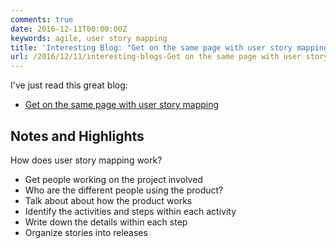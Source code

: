 ```yaml
---
comments: true
date: 2016-12-11T00:00:00Z
keywords: agile, user story mapping
title: 'Interesting Blog: "Get on the same page with user story mapping"'
url: /2016/12/11/interesting-blogs-Get on the same page with user story mapping/
---
```


I've just read this great blog:

- [Get on the same page with user story mapping](https://yellowpencil.com/blog/get-on-the-same-page-with-user-story-mapping/)

## Notes and Highlights

How does user story mapping work?

- Get people working on the project involved
- Who are the different people using the product?
- Talk about about how the product works
- Identify the activities and steps within each activity
- Write down the details within each step
- Organize stories into releases




